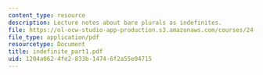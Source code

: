 ```yaml
---
content_type: resource
description: Lecture notes about bare plurals as indefinites.
file: https://ol-ocw-studio-app-production.s3.amazonaws.com/courses/24-921-special-topics-in-linguistics-genericity-spring-2007/1204a0624fe2833b14746f2a55e04715_indefinite_part1.pdf
file_type: application/pdf
resourcetype: Document
title: indefinite_part1.pdf
uid: 1204a062-4fe2-833b-1474-6f2a55e04715
---
```

